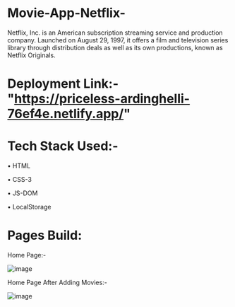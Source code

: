 # Movie-App-Netflix- 

Netflix, Inc. is an American subscription streaming service and production company. Launched on August 29, 1997, it offers a film and television series library through distribution deals as well as its own productions, known as Netflix Originals.

# Deployment Link:-"https://priceless-ardinghelli-76ef4e.netlify.app/"

# Tech Stack Used:-

•	HTML

•	CSS-3

•	JS-DOM

•	LocalStorage

# Pages Build:

Home Page:-

![image](https://user-images.githubusercontent.com/97448096/173885607-7fc37661-3755-4282-95cb-3e6d9254bc3f.png)


Home Page After Adding Movies:-

![image](https://user-images.githubusercontent.com/97448096/173885734-09dec1e9-f948-4af0-a8ff-d9c4dbeb6bb2.png)

